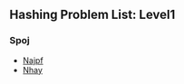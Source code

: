 ## Hashing Problem List: Level1


### Spoj
- [Najpf](/string/hashing/l1-spoj-NAJPF)
- [Nhay](/string/hashing/l1-spoj-NHAY)


